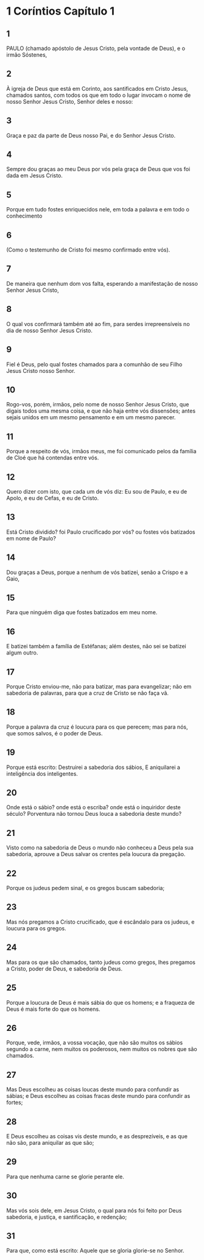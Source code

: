 # 1 Coríntios Capítulo 1

## 1
PAULO (chamado apóstolo de Jesus Cristo, pela vontade de Deus), e o irmão Sóstenes,

## 2
À igreja de Deus que está em Corinto, aos santificados em Cristo Jesus, chamados santos, com todos os que em todo o lugar invocam o nome de nosso Senhor Jesus Cristo, Senhor deles e nosso:

## 3
Graça e paz da parte de Deus nosso Pai, e do Senhor Jesus Cristo.

## 4
Sempre dou graças ao meu Deus por vós pela graça de Deus que vos foi dada em Jesus Cristo.

## 5
Porque em tudo fostes enriquecidos nele, em toda a palavra e em todo o conhecimento

## 6
(Como o testemunho de Cristo foi mesmo confirmado entre vós).

## 7
De maneira que nenhum dom vos falta, esperando a manifestação de nosso Senhor Jesus Cristo,

## 8
O qual vos confirmará também até ao fim, para serdes irrepreensíveis no dia de nosso Senhor Jesus Cristo.

## 9
Fiel é Deus, pelo qual fostes chamados para a comunhão de seu Filho Jesus Cristo nosso Senhor.

## 10
Rogo-vos, porém, irmãos, pelo nome de nosso Senhor Jesus Cristo, que digais todos uma mesma coisa, e que não haja entre vós dissensões; antes sejais unidos em um mesmo pensamento e em um mesmo parecer.

## 11
Porque a respeito de vós, irmãos meus, me foi comunicado pelos da família de Cloé que há contendas entre vós.

## 12
Quero dizer com isto, que cada um de vós diz: Eu sou de Paulo, e eu de Apolo, e eu de Cefas, e eu de Cristo.

## 13
Está Cristo dividido? foi Paulo crucificado por vós? ou fostes vós batizados em nome de Paulo?

## 14
Dou graças a Deus, porque a nenhum de vós batizei, senão a Crispo e a Gaio,

## 15
Para que ninguém diga que fostes batizados em meu nome.

## 16
E batizei também a família de Estéfanas; além destes, não sei se batizei algum outro.

## 17
Porque Cristo enviou-me, não para batizar, mas para evangelizar; não em sabedoria de palavras, para que a cruz de Cristo se não faça vã.

## 18
Porque a palavra da cruz é loucura para os que perecem; mas para nós, que somos salvos, é o poder de Deus.

## 19
Porque está escrito: Destruirei a sabedoria dos sábios, E aniquilarei a inteligência dos inteligentes.

## 20
Onde está o sábio? onde está o escriba? onde está o inquiridor deste século? Porventura não tornou Deus louca a sabedoria deste mundo?

## 21
Visto como na sabedoria de Deus o mundo não conheceu a Deus pela sua sabedoria, aprouve a Deus salvar os crentes pela loucura da pregação.

## 22
Porque os judeus pedem sinal, e os gregos buscam sabedoria;

## 23
Mas nós pregamos a Cristo crucificado, que é escândalo para os judeus, e loucura para os gregos.

## 24
Mas para os que são chamados, tanto judeus como gregos, lhes pregamos a Cristo, poder de Deus, e sabedoria de Deus.

## 25
Porque a loucura de Deus é mais sábia do que os homens; e a fraqueza de Deus é mais forte do que os homens.

## 26
Porque, vede, irmãos, a vossa vocação, que não são muitos os sábios segundo a carne, nem muitos os poderosos, nem muitos os nobres que são chamados.

## 27
Mas Deus escolheu as coisas loucas deste mundo para confundir as sábias; e Deus escolheu as coisas fracas deste mundo para confundir as fortes;

## 28
E Deus escolheu as coisas vis deste mundo, e as desprezíveis, e as que não são, para aniquilar as que são;

## 29
Para que nenhuma carne se glorie perante ele.

## 30
Mas vós sois dele, em Jesus Cristo, o qual para nós foi feito por Deus sabedoria, e justiça, e santificação, e redenção;

## 31
Para que, como está escrito: Aquele que se gloria glorie-se no Senhor.


